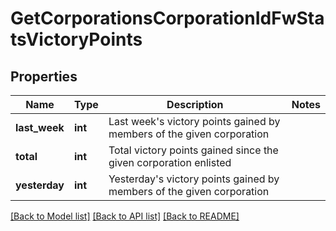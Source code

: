 # GetCorporationsCorporationIdFwStatsVictoryPoints

## Properties
Name | Type | Description | Notes
------------ | ------------- | ------------- | -------------
**last_week** | **int** | Last week&#39;s victory points gained by members of the given corporation | 
**total** | **int** | Total victory points gained since the given corporation enlisted | 
**yesterday** | **int** | Yesterday&#39;s victory points gained by members of the given corporation | 

[[Back to Model list]](../README.md#documentation-for-models) [[Back to API list]](../README.md#documentation-for-api-endpoints) [[Back to README]](../README.md)


